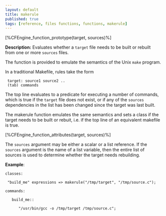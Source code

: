 ```yaml
---
layout: default
title: makerule
published: true
tags: [reference, files functions, functions, makerule]
---
```


[%CFEngine_function_prototype(target, sources)%]

**Description:** Evaluates whether a `target` file needs to be built or
rebuilt from one or more `sources` files.

The function is provided to emulate the semantics of the Unix `make` program.

In a traditional Makefile, rules take the form

```
 target: source1 source2 ..
 (tab) commands
```

The top line evaluates to a predicate for executing a number of commands, which is true
if the `target` file does not exist, or if any of the `sources` dependencies
in the list has been changed since the target was last built.

The makerule function emulates the same semantics and sets a class if
the target needs to be built or rebuit, i.e. if the top line of an
equivalent makefile is true.

[%CFEngine_function_attributes(target, sources)%]

The `sources` argument may be either a scalar or a list reference.  If
the `sources` argument is the name of a list variable, then the entire
list of sources is used to determine whether the target needs rebuilding.

**Example**:

```cf3
classes:

 "build_me" expressions => makerule("/tmp/target", "/tmp/source.c");

commands:

   build_me::

      "/usr/bin/gcc -o /tmp/target /tmp/source.c";
```


